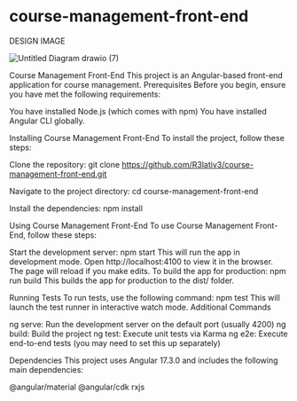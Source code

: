 # course-management-front-end

DESIGN IMAGE 

![Untitled Diagram drawio (7)](https://github.com/user-attachments/assets/a460f8cf-278b-4c2a-bf75-31c841f9f8f2)

Course Management Front-End
This project is an Angular-based front-end application for course management.
Prerequisites
Before you begin, ensure you have met the following requirements:

You have installed Node.js (which comes with npm)
You have installed Angular CLI globally.

Installing Course Management Front-End
To install the project, follow these steps:

Clone the repository:
git clone https://github.com/R3lativ3/course-management-front-end.git

Navigate to the project directory:
cd course-management-front-end

Install the dependencies:
npm install


Using Course Management Front-End
To use Course Management Front-End, follow these steps:

Start the development server:
npm start
This will run the app in development mode. Open http://localhost:4100 to view it in the browser. The page will reload if you make edits.
To build the app for production:
npm run build
This builds the app for production to the dist/ folder.

Running Tests
To run tests, use the following command:
npm test
This will launch the test runner in interactive watch mode.
Additional Commands

ng serve: Run the development server on the default port (usually 4200)
ng build: Build the project
ng test: Execute unit tests via Karma
ng e2e: Execute end-to-end tests (you may need to set this up separately)

Dependencies
This project uses Angular 17.3.0 and includes the following main dependencies:

@angular/material
@angular/cdk
rxjs

